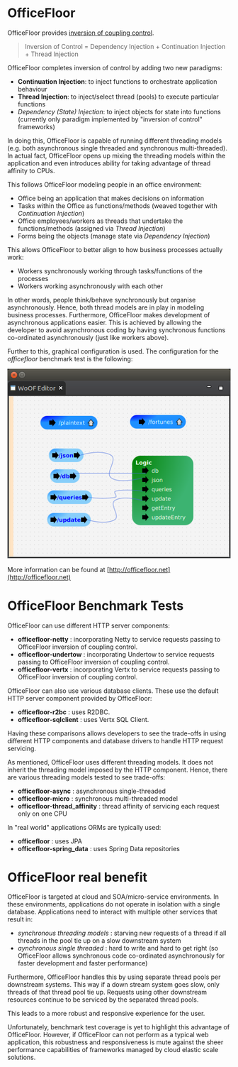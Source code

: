 # OfficeFloor

OfficeFloor provides [inversion of coupling control](https://dzone.com/articles/inversion-of-coupling-control).

> Inversion of Control = Dependency Injection + Continuation Injection + Thread Injection

OfficeFloor completes inversion of control by adding two new paradigms:

* **Continuation Injection**: to inject functions to orchestrate application behaviour
* **Thread Injection**: to inject/select thread (pools) to execute particular functions
* *Dependency (State) Injection*: to inject objects for state into functions (currently only paradigm implemented by "inversion of control" frameworks)
 
In doing this, OfficeFloor is capable of running different threading models (e.g. both asynchronous single threaded and synchronous multi-threaded).  In actual fact, OfficeFloor opens up mixing the threading models within the application and even introduces ability for taking advantage of thread affinity to CPUs.

This follows OfficeFloor modeling people in an office environment:

* Office being an application that makes decisions on information
* Tasks within the Office as functions/methods (weaved together with *Continuation Injection*)
* Office employees/workers as threads that undertake the functions/methods (assigned via *Thread Injection*)
* Forms being the objects (manage state via *Dependency Injection*)

This allows OfficeFloor to better align to how business processes actually work:

* Workers synchronously working through tasks/functions of the processes
* Workers working asynchronously with each other

In other words, people think/behave synchronously but organise asynchronously.  Hence, both thread models are in play in modeling business processes.  Furthermore, OfficeFloor makes development of asynchronous applications easier.  This is achieved by allowing the developer to avoid asynchronous coding by having synchronous functions co-ordinated asynchronously (just like workers above).

Further to this, graphical configuration is used.  The configuration for the *officefloor* benchmark test is the following:

![Graphical Configuration](configuration.png "OfficeFloor graphical configuration")

More information can be found at [http://officefloor.net](http://officefloor.net)


# OfficeFloor Benchmark Tests

OfficeFloor can use different HTTP server components:

* **officefloor-netty** : incorporating Netty to service requests passing to OfficeFloor inversion of coupling control.
* **officefloor-undertow** : incorporating Undertow to service requests passing to OfficeFloor inversion of coupling control.
* **officefloor-vertx** : incorporating Vertx to service requests passing to OfficeFloor inversion of coupling control.

OfficeFloor can also use various database clients.  These use the default HTTP server component provided by OfficeFloor:

* **officefloor-r2bc** : uses R2DBC.
* **officefloor-sqlclient** : uses Vertx SQL Client.

Having these comparisons allows developers to see the trade-offs in using different HTTP components and database drivers to handle HTTP request servicing.

As mentioned, OfficeFloor uses different threading models.  It does not inherit the threading model imposed by the HTTP component.  Hence, there are various threading models tested to see trade-offs:

* **officefloor-async** : asynchronous single-threaded
* **officefloor-micro** : synchronous multi-threaded model
* **officefloor-thread_affinity** : thread affinity of servicing each request only on one CPU

In "real world" applications ORMs are typically used:

* **officefloor** : uses JPA
* **officefloor-spring_data** : uses Spring Data repositories


# OfficeFloor real benefit

OfficeFloor is targeted at cloud and SOA/micro-service environments.   In these environments, applications do not operate in isolation with a single database.  Applications need to interact with multiple other services that result in:

* *synchronous threading models* : starving new requests of a thread if all threads in the pool tie up on a slow downstream system
* *aynchronous single threaded* : hard to write and hard to get right (so OfficeFloor allows synchronous code co-ordinated asynchronously for faster development and faster performance)

Furthermore, OfficeFloor handles this by using separate thread pools per downstream systems.  This way if a down stream system goes slow, only threads of that thread pool tie up.  Requests using other downstream resources continue to be serviced by the separated thread pools.

This leads to a more robust and responsive experience for the user.

Unfortunately, benchmark test coverage is yet to highlight this advantage of OfficeFloor.  However, if OfficeFloor can not perform as a typical web application, this robustness and responsiveness is mute against the sheer performance capabilities of frameworks managed by cloud elastic scale solutions.

